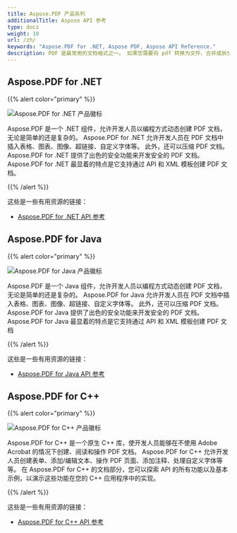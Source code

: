 ```yaml
---
title: Aspose.PDF 产品系列
additionalTitle: Aspose API 参考
type: docs
weight: 10
url: /zh/
keywords: "Aspose.PDF for .NET, Aspose PDF, Aspose API Reference."
description: PDF 是最常用的文档格式之一。 如果您需要将 pdf 转换为文件、合并或拆分、将数据导出到 XLSX 或 PPT - 使用 Aspose.PDF 产品。
---
```


## Aspose.PDF for .NET

{{% alert color="primary" %}} 

![Aspose.PDF for .NET 产品徽标](../aspose_pdf-for-net.png)

Aspose.PDF 是一个 .NET 组件，允许开发人员以编程方式动态创建 PDF 文档，无论是简单的还是复杂的。 Aspose.PDF for .NET 允许开发人员在 PDF 文档中插入表格、图表、图像、超链接、自定义字体等。 此外，还可以压缩 PDF 文档。 Aspose.PDF for .NET 提供了出色的安全功能来开发安全的 PDF 文档。 Aspose.PDF for .NET 最显着的特点是它支持通过 API 和 XML 模板创建 PDF 文档。

{{% /alert %}}

这些是一些有用资源的链接：
- [Aspose.PDF for .NET API 参考](/pdf/zh/net/)


## Aspose.PDF for Java

{{% alert color="primary" %}} 

![Aspose.PDF for Java 产品徽标](../aspose_pdf-for-java.png)

Aspose.PDF 是一个 Java 组件，允许开发人员以编程方式动态创建 PDF 文档，无论是简单的还是复杂的。 Aspose.PDF for Java 允许开发人员在 PDF 文档中插入表格、图表、图像、超链接、自定义字体等。 此外，还可以压缩 PDF 文档。 Aspose.PDF for Java 提供了出色的安全功能来开发安全的 PDF 文档。 Aspose.PDF for Java 最显着的特点是它支持通过 API 和 XML 模板创建 PDF 文档

{{% /alert %}}

这些是一些有用资源的链接：
- [Aspose.PDF for Java API 参考](/pdf/java/)


## Aspose.PDF for C++

{{% alert color="primary" %}} 

![Aspose.PDF for C++ 产品徽标](../aspose_pdf-for-cpp.png)

Aspose.PDF for C++ 是一个原生 C++ 库，使开发人员能够在不使用 Adobe Acrobat 的情况下创建、阅读和操作 PDF 文档。 Aspose.PDF for C++ 允许开发人员创建表单、添加/编辑文本、操作 PDF 页面、添加注释、处理自定义字体等等。 在 Aspose.PDF for C++ 的文档部分，您可以探索 API 的所有功能以及基本示例，以演示这些功能在您的 C++ 应用程序中的实现。

{{% /alert %}}

这些是一些有用资源的链接：
- [Aspose.PDF for C++ API 参考](/pdf/cpp/)

